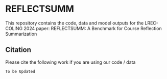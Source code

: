 # REFLECTSUMM

This repository contains the code, data and model outputs for the LREC-COLING 2024 paper: 
REFLECTSUMM: A Benchmark for Course Reflection
Summarization

## Citation
Please cite the following work if you are using our code / data
```
To be Updated
```
##